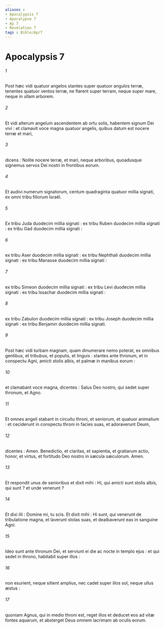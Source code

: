```yaml
---
aliases : 
- Apocalypsis 7
- Apocalypse 7
- Ap 7
- Revelation 7
tags : Bible/Ap/7
---
```


# Apocalypsis 7

###### 1
Post hæc vidi quatuor angelos stantes super quatuor angulos terræ, tenentes quatuor ventos terræ, ne flarent super terram, neque super mare, neque in ullam arborem.
###### 2
Et vidi alterum angelum ascendentem ab ortu solis, habentem signum Dei vivi : et clamavit voce magna quatuor angelis, quibus datum est nocere terræ et mari,
###### 3
dicens : Nolite nocere terræ, et mari, neque arboribus, quoadusque signemus servos Dei nostri in frontibus eorum.
###### 4
Et audivi numerum signatorum, centum quadraginta quatuor millia signati, ex omni tribu filiorum Israël.
###### 5
Ex tribu Juda duodecim millia signati : ex tribu Ruben duodecim millia signati : ex tribu Gad duodecim millia signati :
###### 6
ex tribu Aser duodecim millia signati : ex tribu Nephthali duodecim millia signati : ex tribu Manasse duodecim millia signati :
###### 7
ex tribu Simeon duodecim millia signati : ex tribu Levi duodecim millia signati : ex tribu Issachar duodecim millia signati :
###### 8
ex tribu Zabulon duodecim millia signati : ex tribu Joseph duodecim millia signati : ex tribu Benjamin duodecim millia signati.
###### 9
Post hæc vidi turbam magnam, quam dinumerare nemo poterat, ex omnibus gentibus, et tribubus, et populis, et linguis : stantes ante thronum, et in conspectu Agni, amicti stolis albis, et palmæ in manibus eorum :
###### 10
et clamabant voce magna, dicentes : Salus Deo nostro, qui sedet super thronum, et Agno.
###### 11
Et omnes angeli stabant in circuitu throni, et seniorum, et quatuor animalium : et ceciderunt in conspectu throni in facies suas, et adoraverunt Deum,
###### 12
dicentes : Amen. Benedictio, et claritas, et sapientia, et gratiarum actio, honor, et virtus, et fortitudo Deo nostro in sæcula sæculorum. Amen.
###### 13
Et respondit unus de senioribus et dixit mihi : Hi, qui amicti sunt stolis albis, qui sunt ? et unde venerunt ?
###### 14
Et dixi illi : Domine mi, tu scis. Et dixit mihi : Hi sunt, qui venerunt de tribulatione magna, et laverunt stolas suas, et dealbaverunt eas in sanguine Agni.
###### 15
Ideo sunt ante thronum Dei, et serviunt ei die ac nocte in templo ejus : et qui sedet in throno, habitabit super illos :
###### 16
non esurient, neque sitient amplius, nec cadet super illos sol, neque ullus æstus :
###### 17
quoniam Agnus, qui in medio throni est, reget illos et deducet eos ad vitæ fontes aquarum, et absterget Deus omnem lacrimam ab oculis eorum.
